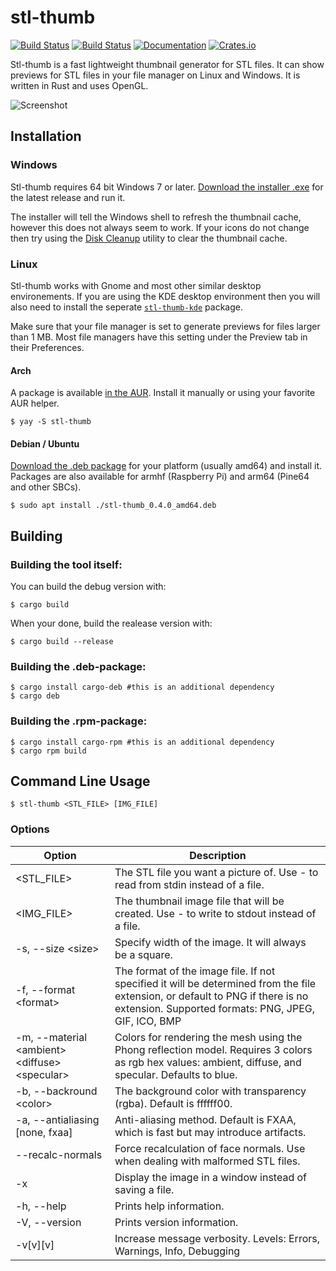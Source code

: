 # stl-thumb

[![Build Status](https://github.com/unlimitedbacon/stl-thumb/workflows/Build/badge.svg)](https://github.com/unlimitedbacon/stl-thumb/actions/workflows/build-ci.yml)
[![Build Status](https://ci.appveyor.com/api/projects/status/exol1llladgo3f98/branch/master?svg=true)](https://ci.appveyor.com/project/unlimitedbacon/stl-thumb/branch/master)
[![Documentation](https://img.shields.io/docsrs/stl-thumb/latest)](https://docs.rs/stl-thumb/latest/stl_thumb/)
[![Crates.io](https://img.shields.io/crates/v/stl-thumb.svg)](https://crates.io/crates/stl-thumb)

Stl-thumb is a fast lightweight thumbnail generator for STL files. It can show previews for STL files in your file manager on Linux and Windows. It is written in Rust and uses OpenGL.

![Screenshot](https://user-images.githubusercontent.com/3131268/116009182-f3f89c80-a5cc-11eb-817d-91e8a9fad279.png)

## Installation

### Windows

Stl-thumb requires 64 bit Windows 7 or later. [Download the installer .exe](https://github.com/unlimitedbacon/stl-thumb/releases/latest) for the latest release and run it.

The installer will tell the Windows shell to refresh the thumbnail cache, however this does not always seem to work. If your icons do not change then try using the [Disk Cleanup](https://en.wikipedia.org/wiki/Disk_Cleanup) utility to clear the thumbnail cache.

### Linux

Stl-thumb works with Gnome and most other similar desktop environements. If you are using the KDE desktop environment then you will also need to install the seperate [`stl-thumb-kde`](https://github.com/unlimitedbacon/stl-thumb-kde) package.

Make sure that your file manager is set to generate previews for files larger than 1 MB. Most file managers have this setting under the Preview tab in their Preferences.

#### Arch

A package is available [in the AUR](https://aur.archlinux.org/packages/stl-thumb/). Install it manually or using your favorite AUR helper.

```
$ yay -S stl-thumb
```

#### Debian / Ubuntu

[Download the .deb package](https://github.com/unlimitedbacon/stl-thumb/releases/latest) for your platform (usually amd64) and install it. Packages are also available for armhf (Raspberry Pi) and arm64 (Pine64 and other SBCs).

```
$ sudo apt install ./stl-thumb_0.4.0_amd64.deb
```

## Building

### Building the tool itself:
You can build the debug version with:
```
$ cargo build
```
When your done, build the realease version with:
```
$ cargo build --release
```
### Building the .deb-package:
```
$ cargo install cargo-deb #this is an additional dependency
$ cargo deb
```
### Building the .rpm-package:
```
$ cargo install cargo-rpm #this is an additional dependency
$ cargo rpm build
```

## Command Line Usage

```
$ stl-thumb <STL_FILE> [IMG_FILE]
```

### Options

| Option        | Description                                             |
| ------------- | ------------------------------------------------------- |
| <STL_FILE>    | The STL file you want a picture of. Use - to read from stdin instead of a file. |
| <IMG_FILE>    | The thumbnail image file that will be created. Use - to write to stdout instead of a file. |
| -s, --size \<size\>   | Specify width of the image. It will always be a square. |
| -f, --format \<format\> | The format of the image file. If not specified it will be determined from the file extension, or default to PNG if there is no extension. Supported formats: PNG, JPEG, GIF, ICO, BMP |
| -m, --material \<ambient\> \<diffuse\> \<specular\> | Colors for rendering the mesh using the Phong reflection model. Requires 3 colors as rgb hex values: ambient, diffuse, and specular. Defaults to blue. |
| -b, --backround \<color> | The background color with transparency (rgba). Default is ffffff00. |
| -a, --antialiasing [none, fxaa] | Anti-aliasing method. Default is FXAA, which is fast but may introduce artifacts. |
| --recalc-normals | Force recalculation of face normals. Use when dealing with malformed STL files. |
| -x            | Display the image in a window instead of saving a file. |
| -h, --help    | Prints help information.                                |
| -V, --version | Prints version information.                             |
| -v[v][v]      | Increase message verbosity. Levels: Errors, Warnings, Info, Debugging |
